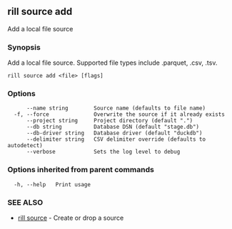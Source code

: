 ## rill source add

Add a local file source

### Synopsis

Add a local file source. Supported file types include .parquet, .csv, .tsv.

```
rill source add <file> [flags]
```

### Options

```
      --name string        Source name (defaults to file name)
  -f, --force              Overwrite the source if it already exists
      --project string     Project directory (default ".")
      --db string          Database DSN (default "stage.db")
      --db-driver string   Database driver (default "duckdb")
      --delimiter string   CSV delimiter override (defaults to autodetect)
      --verbose            Sets the log level to debug
```

### Options inherited from parent commands

```
  -h, --help   Print usage
```

### SEE ALSO

* [rill source](source.md)	 - Create or drop a source

